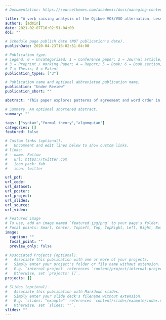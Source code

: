 ```yaml
---
# Documentation: https://sourcethemes.com/academic/docs/managing-content/

title: "A verb raising analysis of the Ojibwe VOS/VSO alternation: Lessons for feature copying and movement"
authors: [admin]
date: 2021-02-07T16:02:51-04:00
doi: ""

# Schedule page publish date (NOT publication's date).
publishDate: 2020-04-23T16:02:51-04:00

# Publication type.
# Legend: 0 = Uncategorized; 1 = Conference paper; 2 = Journal article;
# 3 = Preprint / Working Paper; 4 = Report; 5 = Book; 6 = Book section;
# 7 = Thesis; 8 = Patent
publication_types: ["3"]

# Publication name and optional abbreviated publication name.
publication: "Under Review"
publication_short: ""

abstract: "This paper explores patterns of agreement and word order in the Central Algonquian language Border Lakes Ojibwe. This variety of Ojibwe shows alternations between VOS and VSO word orders and complex interactions between probes on v, Voice, Infl, and C. I show that the behavior of lower probes feeds and bleeds the possible feature copying and movement relations on each subsequent probe. There are three major components to the analysis: (i) post-syntactic verb raising to C, deriving V1 and the complex verbal morphophonology; (ii) an extension of the interaction/satisfaction representation of Deal (2015, 2020) to encode a relativized EPP that captures variation and restrictions on movement and the possibility of movement and feature copying being independent, and (iii) a reformulation of the Activity Condition (Chomsky 2000, 2001) to capture reverse omnivority, where a probe agrees with lower ranked arguments over higher ranked arguments regardless of whether it is a subject or object. The account provides a strong case for Ojibwe as a configurational language, and is shown to capture variation in agreement and word order in the Algonquian family and beyond."

# Summary. An optional shortened abstract.
summary: ""

tags: ["syntax","formal theory","algonquian"]
categories: []
featured: false

# Custom links (optional).
#   Uncomment and edit lines below to show custom links.
# links:
# - name: Follow
#   url: https://twitter.com
#   icon_pack: fab
#   icon: twitter

url_pdf:
url_code:
url_dataset:
url_poster:
url_project:
url_slides:
url_source:
url_video:

# Featured image
# To use, add an image named `featured.jpg/png` to your page's folder. 
# Focal points: Smart, Center, TopLeft, Top, TopRight, Left, Right, BottomLeft, Bottom, BottomRight.
image:
  caption: ""
  focal_point: ""
  preview_only: false

# Associated Projects (optional).
#   Associate this publication with one or more of your projects.
#   Simply enter your project's folder or file name without extension.
#   E.g. `internal-project` references `content/project/internal-project/index.md`.
#   Otherwise, set `projects: []`.
projects: []

# Slides (optional).
#   Associate this publication with Markdown slides.
#   Simply enter your slide deck's filename without extension.
#   E.g. `slides: "example"` references `content/slides/example/index.md`.
#   Otherwise, set `slides: ""`.
slides: ""
---
```

